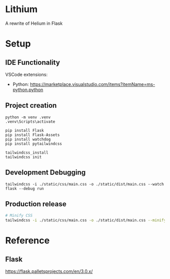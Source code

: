 # Lithium
A rewrite of Helium in Flask

# Setup

## IDE Functionality
VSCode extensions:
- Python: https://marketplace.visualstudio.com/items?itemName=ms-python.python

## Project creation
```batch
python -m venv .venv
.venv\Scripts\activate
```

```batch
pip install Flask
pip install Flask-Assets
pip install watchdog
pip install pytailwindcss
```

```
tailwindcss_install
tailwindcss init
```

## Development Debugging
```batch
tailwindcss -i ./static/css/main.css -o ./static/dist/main.css --watch
flask --debug run
```

## Production release
```bash
# Minify CSS
tailwindcss -i ./static/css/main.css -o ./static/dist/main.css --minify
```

# Reference
## Flask
https://flask.palletsprojects.com/en/3.0.x/